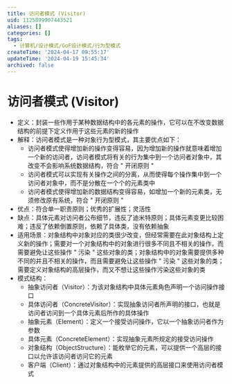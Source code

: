 ```yaml
---
title: 访问者模式 (Visitor)
uid: 1125899907443521
aliases: []
categories: []
tags:
  - 计算机/设计模式/GoF设计模式/行为型模式
createTime: '2024-04-17 09:55:17'
updateTime: '2024-04-19 15:45:34'
archived: false
---
```


# 访问者模式 (Visitor)

- 定义：封装一些作用于某种数据结构中的各元素的操作，它可以在不改变数据结构的前提下定义作用于这些元素的新的操作
- 解释：访问者模式是一种对象行为型模式，其主要优点如下：
  - 访问者模式使得增加新的操作变得容易，因为增加新的操作就意味着增加一个新的访问者，访问者模式将有关的行为集中到一个访问者对象中，其改变不会影响系统数据结构，符合 " 开闭原则 "
  - 访问者模式可以实现有关操作之间的分离，从而使得每个操作集中到一个访问者对象中，而不是分散在一个个的元素类中
  - 访问者模式使得增加新的数据结构变得容易，如增加一个新的元素类，无须修改原有系统，符合 " 开闭原则 "
- 优点：符合单一职责原则；优秀的扩展性；灵活性
- 缺点：具体元素对访问者公布细节，违反了迪米特原则；具体元素变更比较困难；违反了依赖倒置原则，依赖了具体类，没有依赖抽象
- 适用场景：对象结构中对象对应的类很少改变，但经常需要在此对象结构上定义新的操作；需要对一个对象结构中的对象进行很多不同且不相关的操作，而需要避免让这些操作 " 污染 " 这些对象的类；对象结构中的对象需要提供多种不同的并且不相关的操作，而且需要避免让这些操作 " 污染 " 这些对象的类；需要定义对象结构的高层操作，而又不想让这些操作污染这些对象的类
- 模式结构：
  - 抽象访问者（Visitor）：为该对象结构中具体元素角色声明一个访问操作接口
  - 具体访问者（ConcreteVisitor）：实现抽象访问者所声明的接口，也就是访问者访问到一个具体元素后所作的具体操作
  - 抽象元素（Element）：定义一个接受访问操作，它以一个抽象访问者作为参数
  - 具体元素（ConcreteElement）：实现抽象元素所规定的接受访问操作
  - 对象结构（ObjectStructure）：能枚举它的元素，可以提供一个高层的接口以允许该访问者访问它的元素
  - 客户端（Client）：通过对象结构中的元素提供的高层接口来使用访问者模式
